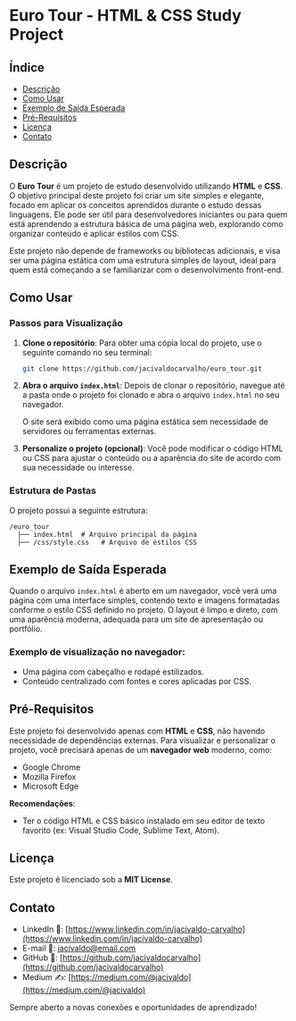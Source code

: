 # Euro Tour - HTML & CSS Study Project

## Índice
- [Descrição](#descrição)
- [Como Usar](#como-usar)
- [Exemplo de Saída Esperada](#exemplo-de-saída-esperada)
- [Pré-Requisitos](#pré-requisitos)
- [Licença](#licença)
- [Contato](#contato)

## Descrição
O **Euro Tour** é um projeto de estudo desenvolvido utilizando **HTML** e **CSS**. O objetivo principal deste projeto foi criar um site simples e elegante, focado em aplicar os conceitos aprendidos durante o estudo dessas linguagens. Ele pode ser útil para desenvolvedores iniciantes ou para quem está aprendendo a estrutura básica de uma página web, explorando como organizar conteúdo e aplicar estilos com CSS.

Este projeto não depende de frameworks ou bibliotecas adicionais, e visa ser uma página estática com uma estrutura simples de layout, ideal para quem está começando a se familiarizar com o desenvolvimento front-end.

## Como Usar
### Passos para Visualização
1. **Clone o repositório**:
   Para obter uma cópia local do projeto, use o seguinte comando no seu terminal:
   ```bash
   git clone https://github.com/jacivaldocarvalho/euro_tour.git
   ```

2. **Abra o arquivo `index.html`**:
   Depois de clonar o repositório, navegue até a pasta onde o projeto foi clonado e abra o arquivo `index.html` no seu navegador. 
   
   O site será exibido como uma página estática sem necessidade de servidores ou ferramentas externas.

3. **Personalize o projeto (opcional)**:
   Você pode modificar o código HTML ou CSS para ajustar o conteúdo ou a aparência do site de acordo com sua necessidade ou interesse.

### Estrutura de Pastas
O projeto possui a seguinte estrutura:
```
/euro_tour
  ├── index.html  # Arquivo principal da página
  ├── /css/style.css   # Arquivo de estilos CSS
```

## Exemplo de Saída Esperada
Quando o arquivo `index.html` é aberto em um navegador, você verá uma página com uma interface simples, contendo texto e imagens formatadas conforme o estilo CSS definido no projeto. O layout é limpo e direto, com uma aparência moderna, adequada para um site de apresentação ou portfólio.

### Exemplo de visualização no navegador:
- Uma página com cabeçalho e rodapé estilizados.
- Conteúdo centralizado com fontes e cores aplicadas por CSS.

## Pré-Requisitos
Este projeto foi desenvolvido apenas com **HTML** e **CSS**, não havendo necessidade de dependências externas. Para visualizar e personalizar o projeto, você precisará apenas de um **navegador web** moderno, como:

- Google Chrome
- Mozilla Firefox
- Microsoft Edge

**Recomendações**:
- Ter o código HTML e CSS básico instalado em seu editor de texto favorito (ex: Visual Studio Code, Sublime Text, Atom).
  
## Licença
Este projeto é licenciado sob a **MIT License**. 

## Contato

- LinkedIn 👔: [https://www.linkedin.com/in/jacivaldo-carvalho](https://www.linkedin.com/in/jacivaldo-carvalho)
- E-mail 📧: jacivaldo@email.com
- GitHub 🐙: [https://github.com/jacivaldocarvalho](https://github.com/jacivaldocarvalho)
- Medium ✍️: [https://medium.com/@jacivaldo](https://medium.com/@jacivaldo)

Sempre aberto a novas conexões e oportunidades de aprendizado!
